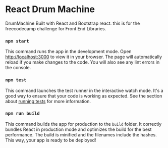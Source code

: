 # React Drum Machine

DrumMachine Built with React and Bootstrap react. this is for the freecodecamp challenge for Front 
End Libraries.


### `npm start`

This command runs the app in the development mode. Open [http://localhost:3000](http://localhost:3000) to view it in your browser. The page will automatically reload if you make changes to the code. You will also see any lint errors in the console.

### `npm test`

This command launches the test runner in the interactive watch mode. It's a good way to ensure that your code is working as expected. See the section about [running tests](https://facebook.github.io/create-react-app/docs/running-tests) for more information.

### `npm run build`

This command builds the app for production to the `build` folder. It correctly bundles React in production mode and optimizes the build for the best performance. The build is minified and the filenames include the hashes. This way, your app is ready to be deployed!

